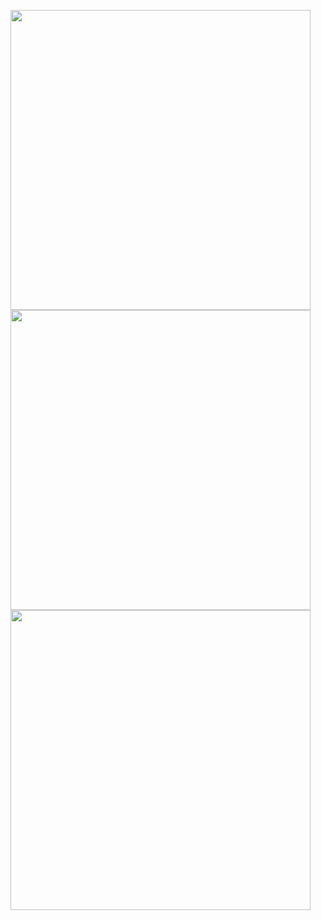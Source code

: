 <img height="480px" src="https://github.com/user-attachments/assets/17927e9b-f0e9-4d5d-80e3-b706ceca0350"/> <img height="480px" src="https://github.com/user-attachments/assets/0eb712f8-a73f-4772-bb2d-7578f9ab3f2d"/>
<img height="480px" src="https://github.com/user-attachments/assets/ca67041d-6207-4354-ad51-15f9fae73ced"/>
